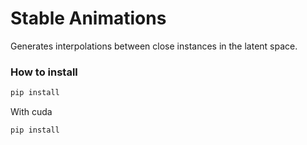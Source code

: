 # Stable Animations
Generates interpolations between close instances in the latent space.

### How to install
```bash
pip install
```
With cuda
```bash
pip install
```

